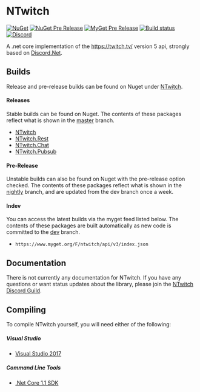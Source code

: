 # NTwitch
[![NuGet](https://img.shields.io/nuget/v/NTwitch.svg?label=release)](https://www.nuget.org/packages/NTwitch) [![NuGet Pre Release](https://img.shields.io/nuget/vpre/NTwitch.svg?label=pre-release)](https://www.nuget.org/packages/NTwitch) [![MyGet Pre Release](https://img.shields.io/myget/aux/vpre/NTwitch.svg?label=dev)](https://www.myget.org/feed/Packages/aux) [![Build status](https://ci.appveyor.com/api/projects/status/3druvy47ds3uld47/branch/dev?svg=true)](https://ci.appveyor.com/project/Aux/ntwitch/branch/dev) [![Discord](https://discordapp.com/api/guilds/257698577894080512/widget.png)](https://discord.gg/yd8x2wM)

A .net core implementation of the https://twitch.tv/ version 5 api, strongly based on [Discord.Net](https://github.com/RogueException/Discord.Net).

## Builds
Release and pre-release builds can be found on Nuget under [NTwitch](https://www.nuget.org/packages/NTwitch/).

#### Releases
Stable builds can be found on Nuget. The contents of these packages reflect what is shown in the [master](https://github.com/Aux/NTwitch/tree/master) branch.
- [NTwitch](https://www.nuget.org/packages/NTwitch/)
- [NTwitch.Rest](https://www.nuget.org/packages/NTwitch.Rest/)
- [NTwitch.Chat](https://www.nuget.org/packages/NTwitch.Chat/)
- [NTwitch.Pubsub](https://www.nuget.org/packages/NTwitch.Pubsub/)
#### Pre-Release
Unstable builds can also be found on Nuget with the pre-release option checked. The contents of these packages reflect what is shown in the [nightly](https://github.com/Aux/NTwitch/tree/nightly) branch, and are updated from the dev branch once a week.
#### Indev
You can access the latest builds via the myget feed listed below. The contents of these packages are built automatically as new code is committed to the [dev](https://github.com/Aux/NTwitch/tree/dev) branch.
- `https://www.myget.org/F/ntwitch/api/v3/index.json`

## Documentation
There is not currently any documentation for NTwitch. If you have any questions or want status updates about the library, please join the [NTwitch Discord Guild](https://discord.gg/yd8x2wM).

## Compiling
To compile NTwitch yourself, you will need either of the following:

##### Visual Studio
- [Visual Studio 2017](https://www.microsoft.com/net/core#windowsvs2017)

##### Command Line Tools
- [.Net Core 1.1 SDK](https://www.microsoft.com/net/download/core)
